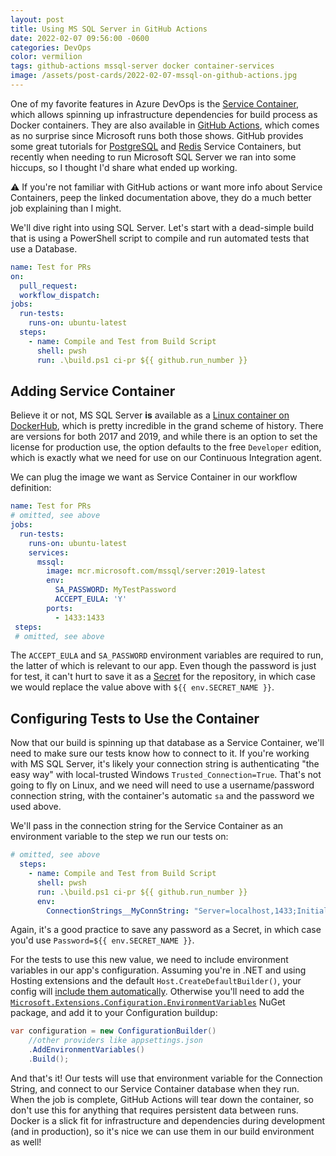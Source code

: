 ```yaml
---
layout: post
title: Using MS SQL Server in GitHub Actions
date: 2022-02-07 09:56:00 -0600
categories: DevOps
color: vermilion
tags: github-actions mssql-server docker container-services
image: /assets/post-cards/2022-02-07-mssql-on-github-actions.jpg
---
```


One of my favorite features in Azure DevOps is the [Service Container](https://docs.microsoft.com/en-us/azure/devops/pipelines/process/service-containers), which allows spinning up infrastructure dependencies for build process as Docker containers. They are also available in [GitHub Actions](https://docs.github.com/en/actions/using-containerized-services/about-service-containers), which comes as no surprise since Microsoft runs both those shows. GitHub provides some great tutorials for [PostgreSQL](https://docs.github.com/en/actions/using-containerized-services/creating-postgresql-service-containers) and [Redis](https://docs.github.com/en/actions/using-containerized-services/creating-redis-service-containers) Service Containers, but recently when needing to run Microsoft SQL Server we ran into some hiccups, so I thought I'd share what ended up working.

<!--more-->
⚠ If you're not familiar with GitHub actions or want more info about Service Containers, peep the linked documentation above, they do a much better job explaining than I might.

We'll dive right into using SQL Server. Let's start with a dead-simple build that is using a PowerShell script to compile and run automated tests that use a Database.

```yaml
name: Test for PRs
on:
  pull_request:
  workflow_dispatch:
jobs:
  run-tests:
    runs-on: ubuntu-latest
  steps:
    - name: Compile and Test from Build Script
      shell: pwsh
      run: .\build.ps1 ci-pr ${{ github.run_number }}
```

## Adding Service Container

Believe it or not, MS SQL Server **is** available as a [Linux container on DockerHub](https://hub.docker.com/_/microsoft-mssql-server), which is pretty incredible in the grand scheme of history. There are versions for both 2017 and 2019, and while there is an option to set the license for production use, the option defaults to the free `Developer` edition, which is exactly what we need for use on our Continuous Integration agent.

We can plug the image we want as Service Container in our workflow definition:

```yaml
name: Test for PRs
# omitted, see above
jobs:
  run-tests:
    runs-on: ubuntu-latest
    services:
      mssql:
        image: mcr.microsoft.com/mssql/server:2019-latest
        env:
          SA_PASSWORD: MyTestPassword
          ACCEPT_EULA: 'Y'
        ports:
          - 1433:1433
 steps:
 # omitted, see above
```

The `ACCEPT_EULA` and `SA_PASSWORD` environment variables are required to run, the latter of which is relevant to our app. Even though the password is just for test, it can't hurt to save it as a [Secret](https://docs.github.com/en/actions/security-guides/security-hardening-for-github-actions#using-secrets) for the repository, in which case we would replace the value above with `${{ env.SECRET_NAME }}`.

## Configuring Tests to Use the Container

Now that our build is spinning up that database as a Service Container, we'll need to make sure our tests know how to connect to it. If you're working with MS SQL Server, it's likely your connection string is authenticating "the easy way" with local-trusted Windows `Trusted_Connection=True`. That's not going to fly on Linux, and we need will need to use a username/password connection string, with the container's automatic `sa` and the password we used above.

We'll pass in the connection string for the Service Container as an environment variable to the step we run our tests on:

```yaml
# omitted, see above
  steps:
    - name: Compile and Test from Build Script
      shell: pwsh
      run: .\build.ps1 ci-pr ${{ github.run_number }}
      env:
        ConnectionStrings__MyConnString: "Server=localhost,1433;Initial Catalog=MyTestDb;User Id=sa;Password=MyTestPassword;"
```

Again, it's a good practice to save any password as a Secret, in which case you'd use `Password=${{ env.SECRET_NAME }}`.

For the tests to use this new value, we need to include environment variables in our app's configuration. Assuming you're in .NET and using Hosting extensions and the default `Host.CreateDefaultBuilder()`, your config will [include them automatically](https://docs.microsoft.com/en-us/dotnet/core/extensions/configuration#configure-console-apps). Otherwise you'll need to add the [`Microsoft.Extensions.Configuration.EnvironmentVariables`](https://www.nuget.org/packages/Microsoft.Extensions.Configuration.EnvironmentVariables/) NuGet package, and add it to your Configuration buildup:

```csharp
var configuration = new ConfigurationBuilder()
    //other providers like appsettings.json
    .AddEnvironmentVariables()
    .Build();
```

And that's it! Our tests will use that environment variable for the Connection String, and connect to our Service Container database when they run. When the job is complete, GitHub Actions will tear down the container, so don't use this for anything that requires persistent data between runs. Docker is a slick fit for infrastructure and dependencies during development (and in production), so it's nice we can use them in our build environment as well!
